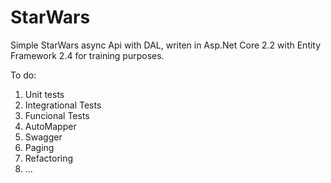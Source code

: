# StarWars

Simple StarWars async Api with DAL, writen in Asp.Net Core 2.2 with Entity Framework 2.4 for training purposes.

To do:

1. Unit tests
2. Integrational Tests
3. Funcional Tests
4. AutoMapper
5. Swagger
6. Paging
7. Refactoring
8. ...
